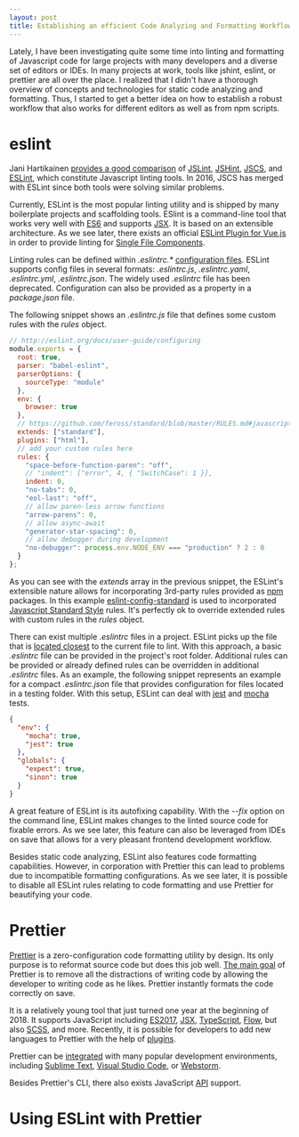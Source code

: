 ```yaml
---
layout: post
title: Establishing an efficient Code Analyzing and Formatting Workflow (for Vue.js applications) with eslint and prettier
---
```


Lately, I have been investigating quite some time into linting and formatting of Javascript code for large projects with many developers and a diverse set of editors or IDEs. In many projects at work, tools like jshint, eslint, or prettier are all over the place. I realized that I didn't have a thorough overview of concepts and technologies for static code analyzing and formatting. Thus, I started to get a better idea on how to establish a robust workflow that also works for different editors as well as from npm scripts.

# eslint

Jani Hartikainen [provides a good comparison](https://www.sitepoint.com/comparison-javascript-linting-tools/) of [JSLint](http://www.jslint.com/), [JSHint](http://jshint.com/), [JSCS](http://jscs.info/), and [ESLint](https://eslint.org/), which constitute Javascript linting tools. In 2016, JSCS has merged with ESLint since both tools were solving similar problems.

Currently, ESLint is the most popular linting utility and is shipped by many boilerplate projects and scaffolding tools. ESlint is a command-line tool that works very well with [ES6](http://es6-features.org/) and supports [JSX](https://jsx.github.io/). It is based on an extensible architecture. As we see later, there exists an official [ESLint Plugin for Vue.js](https://github.com/vuejs/eslint-plugin-vue) in order to provide linting for [Single File Components](https://vuejs.org/v2/guide/single-file-components.html).

Linting rules can be defined within _.eslintrc.\*_ [configuration files](https://eslint.org/docs/user-guide/configuring). ESLint supports config files in several formats: _.eslintrc.js_, _.eslintrc.yaml_, _.eslintrc.yml_, _.eslintrc.json_. The widely used _.eslintrc_ file has been deprecated. Configuration can also be provided as a property in a _package.json_ file.

The following snippet shows an _.eslintrc.js_ file that defines some custom rules with the _rules_ object.

```javascript
// http://eslint.org/docs/user-guide/configuring
module.exports = {
  root: true,
  parser: "babel-eslint",
  parserOptions: {
    sourceType: "module"
  },
  env: {
    browser: true
  },
  // https://github.com/feross/standard/blob/master/RULES.md#javascript-standard-style
  extends: ["standard"],
  plugins: ["html"],
  // add your custom rules here
  rules: {
    "space-before-function-paren": "off",
    // "indent": ["error", 4, { "SwitchCase": 1 }],
    indent: 0,
    "no-tabs": 0,
    "eol-last": "off",
    // allow paren-less arrow functions
    "arrow-parens": 0,
    // allow async-await
    "generator-star-spacing": 0,
    // allow debugger during development
    "no-debugger": process.env.NODE_ENV === "production" ? 2 : 0
  }
};
```

As you can see with the _extends_ array in the previous snippet, the ESLint's extensible nature allows for incorporating 3rd-party rules provided as [npm](https://www.npmjs.com/) packages. In this example [eslint-config-standard](https://github.com/standard/eslint-config-standard) is used to incorporated [Javascript Standard Style](https://standardjs.com) rules. It's perfectly ok to override extended rules with custom rules in the _rules_ object.

There can exist multiple _.eslintrc_ files in a project.
ESLint picks up the file that is [located closest](https://eslint.org/docs/user-guide/configuring#configuration-cascading-and-hierarchy) to the current file to lint. With this approach, a basic _.eslintrc_ file can be provided in the project's root folder. Additional rules can be provided or already defined rules can be overridden in additional _.eslintrc_ files. As an example, the following snippet represents an example for a compact _.eslintrc.json_ file that provides configuration for files located in a testing folder. With this setup, ESLint can deal with [jest](https://facebook.github.io/jest/) and [mocha](https://mochajs.org/) tests.

```json
{
  "env": {
    "mocha": true,
    "jest": true
  },
  "globals": {
    "expect": true,
    "sinon": true
  }
}
```

A great feature of ESLint is its autofixing capability. With the _--fix_ option on the command line, ESLint makes changes to the linted source code for fixable errors. As we see later, this feature can also be leveraged from IDEs on save that allows for a very pleasant frontend development workflow.

Besides static code analyzing, ESLint also features code formatting capabilities. However, in corporation with Prettier this can lead to problems due to incompatible formatting configurations. As we see later, it is possible to disable all ESLint rules relating to code formatting and use Prettier for beautifying your code.

# Prettier

[Prettier](https://prettier.io/) is a zero-configuration code formatting utility by design. Its only purpose is to reformat source code but does this job well. [The main goal](http://jlongster.com/A-Prettier-Formatter) of Prettier is to remove all the distractions of writing code by allowing the developer to writing code as he likes. Prettier instantly formats the code correctly on save.

It is a relatively young tool that just turned one year at the beginning of 2018. It supports JavaScript including [ES2017](http://2ality.com/2016/02/ecmascript-2017.html), [JSX](https://facebook.github.io/jsx/), [TypeScript](https://www.typescriptlang.org/), [Flow](https://flow.org/), but also [SCSS](http://sass-lang.com/), and more. Recently, it is possible for developers to add new languages to Prettier with the help of [plugins](https://prettier.io/docs/en/plugins.html).

Prettier can be [integrated](https://prettier.io/docs/en/editors.html) with many popular development environments, including [Sublime Text](https://www.sublimetext.com/), [Visual Studio Code](https://code.visualstudio.com/), or [Webstorm](https://www.jetbrains.com/webstorm/).

Besides Prettier's CLI, there also exists JavaScript [API](https://prettier.io/docs/en/api.html) support.

# Using ESLint with Prettier

